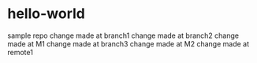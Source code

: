 # hello-world
sample repo
change made at branch1
change made at branch2
change made at M1
change made at branch3
change made at M2
change made at remote1
